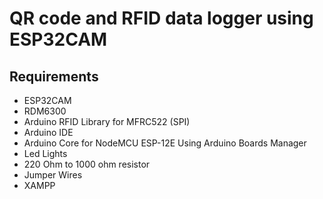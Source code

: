 
# QR code and RFID data logger using ESP32CAM
## Requirements

- ESP32CAM
- RDM6300
- Arduino RFID Library for MFRC522 (SPI)
- Arduino IDE
- Arduino Core for NodeMCU ESP-12E Using Arduino Boards Manager
- Led Lights
- 220 Ohm to 1000 ohm resistor
- Jumper Wires
- XAMPP